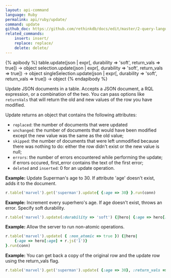 ```yaml
---
layout: api-command 
language: Ruby
permalink: api/ruby/update/
command: update 
github_doc: https://github.com/rethinkdb/docs/edit/master/2-query-language/api/ruby/writing-data/update.md
related_commands:
    insert: insert/
    replace: replace/
    delete: delete/
---
```



{% apibody %}
table.update(json | expr[, durability => 'soft', return_vals => true]) → object
selection.update(json | expr[, durability => 'soft', return_vals => true]) → object
singleSelection.update(json | expr[, durability => 'soft', return_vals => true]) → object
{% endapibody %}

Update JSON documents in a table. Accepts a JSON document, a RQL expression, or a
combination of the two. You can pass options like `returnVals` that will return the old
and new values of the row you have modified. 

Update returns an object that contains the following attributes:

- `replaced`: the number of documents that were updated
- `unchanged`: the number of documents that would have been modified except the new
value was the same as the old value;
- `skipped`: the number of documents that were left unmodified because there was nothing
to do: either the row didn't exist or the new value is null;
- `errors`: the number of errors encountered while performing the update; if errors
occured, first_error contains the text of the first error;
- `deleted` and `inserted`: 0 for an update operation.

__Example:__ Update Superman's age to 30. If attribute 'age' doesn't exist, adds it to
the document.

```rb
r.table('marvel').get('superman').update{ {:age => 30} }.run(conn)
```

__Example:__ Increment every superhero's age. If age doesn't exist, throws an error. Specify soft durability.

```rb
r.table('marvel').update(:durability => 'soft') {|hero| {:age => hero[:age] + 1}}.run(conn)
```


__Example:__ Allow the server to run non-atomic operations.


```rb
r.table('marvel').update( { :non_atomic => true }) {|hero|
    {:age => hero[:age] + r.js('1')}
}.run(conn)
```


__Example:__ You can get back a copy of the original row and the update row using the return_vals flag.

```rb
r.table('marvel').get('superman').update( {:age => 30}, :return_vals => true).run(conn)
```
